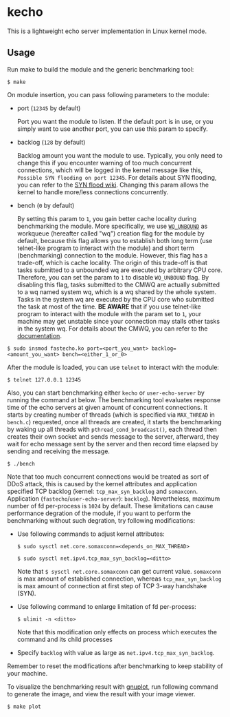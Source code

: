 # kecho

This is a lightweight echo server implementation in Linux kernel mode.

## Usage

Run make to build the module and the generic benchmarking tool:
```
$ make
```

On module insertion, you can pass following parameters to the module:
  - port (`12345` by default)

    Port you want the module to listen. If the default port is in use, or you simply want to use another port, you can use this param to specify.
  - backlog (`128` by default)

    Backlog amount you want the module to use. Typically, you only need to change this if you encounter warning of too much concurrent connections, which will be logged in the kernel message like this, `Possible SYN flooding on port 12345`.  For details about SYN flooding, you can refer to the [SYN flood wiki](https://en.wikipedia.org/wiki/SYN_flood). Changing this param allows the kernel to handle more/less connections concurrently.
  - bench (`0` by default)
  
    By setting this param to `1`, you gain better cache locality during benchmarking the module. More specifically, we use [`WQ_UNBOUND`](https://www.kernel.org/doc/html/latest/core-api/workqueue.html#flags) as workqueue (hereafter called "wq") creation flag for the module by default, because this flag allows you to establish both long term (use telnet-like program to interact with the module) and short term (benchmarking) connection to the module. However, this flag has a trade-off, which is cache locality. The origin of this trade-off is that tasks submitted to a unbounded wq are executed by arbitrary CPU core. Therefore, you can set the param to `1` to disable `WQ_UNBOUND` flag. By disabling this flag, tasks submitted to the CMWQ are actually submitted to a wq named system wq, which is a wq shared by the whole system. Tasks in the system wq are executed by the CPU core who submitted the task at most of the time. **BE AWARE** that if you use telnet-like program to interact with the module with the param set to `1`, your machine may get unstable since your connection may stalls other tasks in the system wq. For details about the CMWQ, you can refer to the [documentation](https://www.kernel.org/doc/html/latest/core-api/workqueue.html).
```
$ sudo insmod fastecho.ko port=<port_you_want> backlog=<amount_you_want> bench=<either_1_or_0>
```

After the module is loaded, you can use `telnet` to interact with the module:
```
$ telnet 127.0.0.1 12345
```

Also, you can start benchmarking either `kecho` or `user-echo-server` by running the command at below. The benchmarking tool evaluates response time of the echo servers at given amount of concurrent connections. It starts by creating number of threads (which is specified via `MAX_THREAD` in `bench.c`) requested, once all threads are created, it starts the benchmarking by waking up all threads with `pthread_cond_broadcast()`, each thread then creates their own socket and sends message to the server, afterward, they wait for echo message sent by the server and then record time elapsed by sending and receiving the message.
```
$ ./bench
```
 
Note that too much concurrent connections would be treated as sort of DDoS attack, this is caused by the kernel attributes and application specified TCP backlog (kernel: `tcp_max_syn_backlog` and `somaxconn`. Application (`fastecho`/`user-echo-server`): `backlog`). Nevertheless, maximum number of fd per-process is `1024` by default. These limitations can cause performance degration of the module, if you want to perform the benchmarking without such degration, try following modifications:

- Use following commands to adjust kernel attributes:
    ```
    $ sudo sysctl net.core.somaxconn=<depends_on_MAX_THREAD>
    ```
    ```
    $ sudo sysctl net.ipv4.tcp_max_syn_backlog=<ditto>
    ```
    Note that `$ sysctl net.core.somaxconn` can get current value. `somaxconn` is max amount of established connection, whereas `tcp_max_syn_backlog` is max amount of connection at first step of TCP 3-way handshake (SYN).

- Use following command to enlarge limitation of fd per-process:
  ```
  $ ulimit -n <ditto>
  ```
  Note that this modification only effects on process which executes the command and its child processes

- Specify `backlog` with value as large as `net.ipv4.tcp_max_syn_backlog`.

Remember to reset the modifications after benchmarking to keep stability of your machine.

To visualize the benchmarking result with [gnuplot](http://www.gnuplot.info/), run following command to generate the image, and view the result with your image viewer.
```
$ make plot
```
